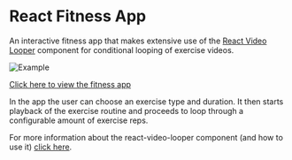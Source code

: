 # React Fitness App
An interactive fitness app that makes extensive use of the [React Video Looper](https://github.com/lewhunt/react-video-looper) component for conditional looping of exercise videos.

![Example](https://github.com/lewhunt/assets/raw/master/readme/react-fitness-app-example.gif)

[Click here to view the fitness app](https://lewhunt.github.io/react-fitness-app/)

In the app the user can choose an exercise type and duration. It then starts playback of the exercise routine and proceeds to loop through a configurable amount of exercise reps.

For more information about the react-video-looper component (and how to use it) [click here](https://github.com/lewhunt/react-video-looper).